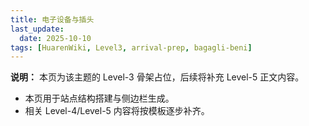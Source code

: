 ```yaml
---
title: 电子设备与插头
last_update:
  date: 2025-10-10
tags: [HuarenWiki, Level3, arrival-prep, bagagli-beni]
---
```

**说明：** 本页为该主题的 Level-3 骨架占位，后续将补充 Level-5 正文内容。

- 本页用于站点结构搭建与侧边栏生成。
- 相关 Level-4/Level-5 内容将按模板逐步补齐。
